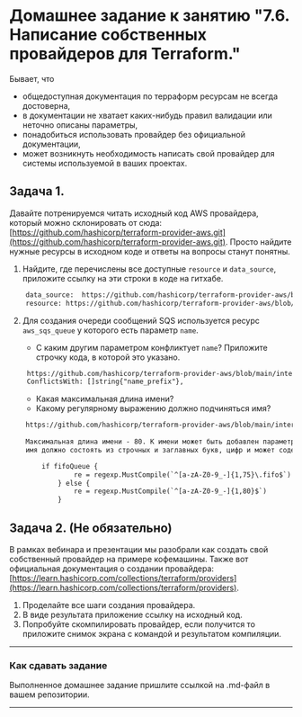# Домашнее задание к занятию "7.6. Написание собственных провайдеров для Terraform."

Бывает, что 
* общедоступная документация по терраформ ресурсам не всегда достоверна,
* в документации не хватает каких-нибудь правил валидации или неточно описаны параметры,
* понадобиться использовать провайдер без официальной документации,
* может возникнуть необходимость написать свой провайдер для системы используемой в ваших проектах.   

## Задача 1. 
Давайте потренируемся читать исходный код AWS провайдера, который можно склонировать от сюда: 
[https://github.com/hashicorp/terraform-provider-aws.git](https://github.com/hashicorp/terraform-provider-aws.git).
Просто найдите нужные ресурсы в исходном коде и ответы на вопросы станут понятны.  


1. Найдите, где перечислены все доступные `resource` и `data_source`, приложите ссылку на эти строки в коде на 
гитхабе.  

```html
    data_source:  https://github.com/hashicorp/terraform-provider-aws/blob/main/internal/provider/provider.go#L418
    resource: https://github.com/hashicorp/terraform-provider-aws/blob/main/internal/provider/provider.go#L937

```
2. Для создания очереди сообщений SQS используется ресурс `aws_sqs_queue` у которого есть параметр `name`. 
    * С каким другим параметром конфликтует `name`? Приложите строчку кода, в которой это указано.
   
   ```html
    https://github.com/hashicorp/terraform-provider-aws/blob/main/internal/service/sqs/queue.go#L88
    ConflictsWith: []string{"name_prefix"},
   ```
    * Какая максимальная длина имени? 
    * Какому регулярному выражению должно подчиняться имя? 
   
```html
    https://github.com/hashicorp/terraform-provider-aws/blob/main/internal/service/sqs/queue.go#L429-L436
    
    Максимальная длина имени - 80. К имени может быть добавлен параметр .fifo. Регулярное выражение:  
    имя должно состоять из строчных и заглавных букв, цифр и может содержать дефис.  

        if fifoQueue {
			    re = regexp.MustCompile(`^[a-zA-Z0-9_-]{1,75}\.fifo$`)
		    } else {
			    re = regexp.MustCompile(`^[a-zA-Z0-9_-]{1,80}$`)
		    }

```
## Задача 2. (Не обязательно) 
В рамках вебинара и презентации мы разобрали как создать свой собственный провайдер на примере кофемашины. 
Также вот официальная документация о создании провайдера: 
[https://learn.hashicorp.com/collections/terraform/providers](https://learn.hashicorp.com/collections/terraform/providers).

1. Проделайте все шаги создания провайдера.
2. В виде результата приложение ссылку на исходный код.
3. Попробуйте скомпилировать провайдер, если получится то приложите снимок экрана с командой и результатом компиляции.   

---

### Как cдавать задание

Выполненное домашнее задание пришлите ссылкой на .md-файл в вашем репозитории.

---
